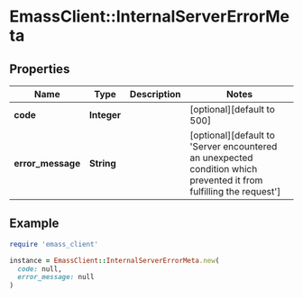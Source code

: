 # EmassClient::InternalServerErrorMeta

## Properties

| Name | Type | Description | Notes |
| ---- | ---- | ----------- | ----- |
| **code** | **Integer** |  | [optional][default to 500] |
| **error_message** | **String** |  | [optional][default to &#39;Server encountered an unexpected condition which prevented it from fulfilling the request&#39;] |

## Example

```ruby
require 'emass_client'

instance = EmassClient::InternalServerErrorMeta.new(
  code: null,
  error_message: null
)
```

